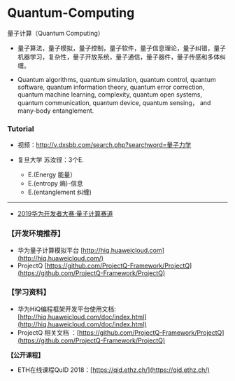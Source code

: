 # Quantum-Computing
量子计算（Quantum Computing）

* 量子算法，量子模拟，量子控制，量子软件，量子信息理论，量子纠错，量子机器学习，复杂性，量子开放系统，量子通信，量子器件，量子传感和多体纠缠。

* Quantum algorithms, quantum simulation, quantum control, quantum software, quantum information theory, quantum error correction, quantum machine learning, complexity, quantum open systems, quantum communication, quantum device, quantum sensing， and many-body entanglement.


### Tutorial
* 视频：http://v.dxsbb.com/search.php?searchword=量子力学

* 复旦大学 苏汝铿：3个E.
  * E.(Energy 能量）
  * E.(entropy  熵)-信息
  * E.(entanglement 纠缠)





---------

* [
2019华为开发者大赛·量子计算赛道](https://developer.huaweicloud.com/competition/competitions/1000000101/introduction) 


### **【开发环境推荐】**
* 华为量子计算模拟平台 [http://hiq.huaweicloud.com](http://hiq.huaweicloud.com/)       
* ProjectQ  [https://github.com/ProjectQ-Framework/ProjectQ](https://github.com/ProjectQ-Framework/ProjectQ)  

###  **【学习资料】**
* 华为HiQ编程框架开发平台使用文档:  [http://hiq.huaweicloud.com/doc/index.html](http://hiq.huaweicloud.com/doc/index.html)
* ProjectQ 相关文档 ：[https://github.com/ProjectQ-Framework/ProjectQ](https://github.com/ProjectQ-Framework/ProjectQ)  

 **【公开课程】**
 * ETH在线课程QulD 2018：[https://qid.ethz.ch/](https://qid.ethz.ch/)





